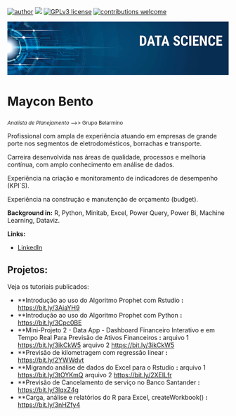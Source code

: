 [![author](https://img.shields.io/badge/author-bentom-red.svg)](https://www.linkedin.com/in/maycon-bento-04116b180/) [![](https://img.shields.io/badge/python-3.7+-blue.svg)](https://www.python.org/downloads/release/python-365/) [![GPLv3 license](https://img.shields.io/badge/License-GPLv3-blue.svg)](http://perso.crans.org/besson/LICENSE.html) [![contributions welcome](https://img.shields.io/badge/contributions-welcome-brightgreen.svg?style=flat)](https://github.com/bento/data_science/issues)

<p align="center">
  <img src="banner.png" >
</p>

# Maycon Bento
<sub>*Analista de Planejamento* -->> Grupo Belarmino</sub>

Profissional com ampla de experiência atuando em empresas de grande porte nos segmentos de eletrodomésticos, borrachas e transporte.

Carreira desenvolvida nas áreas de qualidade, processos e melhoria contínua, com amplo conhecimento em análise de dados.

Experiência na criação e monitoramento de indicadores de desempenho (KPI´S).

Experiência na construção e manutenção de orçamento (budget).

**Background in:** R, Python, Minitab, Excel, Power Query, Power Bi, Machine Learning, Dataviz.

**Links:**
* [LinkedIn](https://www.linkedin.com/in/maycon-bento-04116b180/)

## Projetos:
Veja os tutoriais publicados:

* **Introdução ao uso do Algoritmo Prophet com Rstudio **:** https://bit.ly/3AiaYH9
* **Introdução ao uso do Algoritmo Prophet com Python **:** https://bit.ly/3Cpc0BE
* **Mini-Projeto 2 - Data App - Dashboard Financeiro Interativo e em Tempo Real Para Previsão de Ativos Financeiros **:** arquivo 1 https://bit.ly/3ikCkW5 arquivo 2 https://bit.ly/3ikCkW5
* **Previsão de kilometragem com regressão linear **:** https://bit.ly/2YWWdvt
* **Migrando análise de dados do Excel para o Rstudio **:** arquivo 1 https://bit.ly/3tOYKmQ arquivo 2 https://bit.ly/2XEILfr
* **Previsão de Cancelamento de serviço no Banco Santander **:** https://bit.ly/3lqxZ4g
* **Carga, análise e relatórios do R para Excel, createWorkbook() **:** https://bit.ly/3nHZfy4

